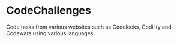 # CodeChallenges
Code tasks from various websites such as Codeleeks, Codility and Codewars using various languages
